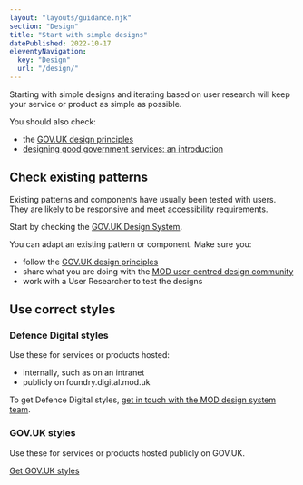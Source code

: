 ```yaml
---
layout: "layouts/guidance.njk"
section: "Design"
title: "Start with simple designs"
datePublished: 2022-10-17
eleventyNavigation:
  key: "Design"
  url: "/design/"
---
```


Starting with simple designs and iterating based on user research will keep your service or product as simple as possible.

You should also check:

- the [GOV.UK design principles](https://www.gov.uk/guidance/government-design-principles)
- [designing good government services: an introduction](https://www.gov.uk/service-manual/design/introduction-designing-government-services)

## Check existing patterns

Existing patterns and components have usually been tested with users. They are likely to be responsive and meet accessibility requirements.

Start by checking the [GOV.UK Design System](https://design-system.service.gov.uk).

You can adapt an existing pattern or component. Make sure you:

- follow the [GOV.UK design principles](https://www.gov.uk/guidance/government-design-principles)
- share what you are doing with the [MOD user-centred design community](/your-community/user-centred-design/)
- work with a User Researcher to test the designs

## Use correct styles

### Defence Digital styles

Use these for services or products hosted:

- internally, such as on an intranet
- publicly on foundry.digital.mod.uk

To get Defence Digital styles, [get in touch with the MOD design system team](#0).

### GOV.UK styles

Use these for services or products hosted publicly on GOV.UK.

[Get GOV.UK styles](https://design-system.service.gov.uk/styles)
